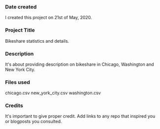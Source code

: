 ### Date created
I created this project on 21st of May, 2020.

### Project Title
Bikeshare statistics and details.

### Description
It's about providing description on bikeshare in Chicago, Washington and New York City.

### Files used
chicago.csv
new_york_city.csv
washington.csv

### Credits
It's important to give proper credit. Add links to any repo that inspired you or blogposts you consulted.

